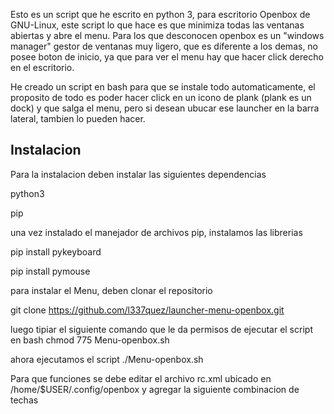 Esto es un script que he escrito en python 3, para escritorio Openbox de GNU-Linux, este script lo que hace es que minimiza todas las ventanas abiertas y abre el menu. Para los que desconocen
openbox es un "windows manager"  gestor de ventanas muy ligero, que es diferente a los demas, no posee boton de inicio, ya que para ver el menu hay que hacer click derecho en el escritorio.


He creado un script en bash para que se instale todo automaticamente, el proposito de todo es poder hacer click en un icono de plank (plank es un dock) y que salga el menu, pero si desean ubucar ese launcher en la barra lateral, tambien lo pueden hacer.


## Instalacion
Para la instalacion deben instalar las siguientes dependencias

python3

pip

una vez instalado el manejador de archivos pip, instalamos las librerias

pip install pykeyboard

pip install pymouse


para instalar el Menu, deben clonar el repositorio

git clone https://github.com/l337quez/launcher-menu-openbox.git

luego tipiar el siguiente comando que le da permisos de ejecutar el script en bash
chmod 775 Menu-openbox.sh

ahora ejecutamos el script
./Menu-openbox.sh


Para que funciones se debe editar el archivo rc.xml ubicado en /home/$USER/.config/openbox  y agregar la siguiente combinacion de techas  

<!--- <keybind key="W-d">
<action name="ToggleShowDesktop"/>
</keybind> -->

